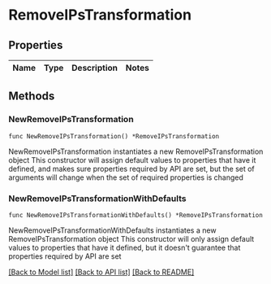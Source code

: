 # RemoveIPsTransformation

## Properties

Name | Type | Description | Notes
------------ | ------------- | ------------- | -------------

## Methods

### NewRemoveIPsTransformation

`func NewRemoveIPsTransformation() *RemoveIPsTransformation`

NewRemoveIPsTransformation instantiates a new RemoveIPsTransformation object
This constructor will assign default values to properties that have it defined,
and makes sure properties required by API are set, but the set of arguments
will change when the set of required properties is changed

### NewRemoveIPsTransformationWithDefaults

`func NewRemoveIPsTransformationWithDefaults() *RemoveIPsTransformation`

NewRemoveIPsTransformationWithDefaults instantiates a new RemoveIPsTransformation object
This constructor will only assign default values to properties that have it defined,
but it doesn't guarantee that properties required by API are set


[[Back to Model list]](../README.md#documentation-for-models) [[Back to API list]](../README.md#documentation-for-api-endpoints) [[Back to README]](../README.md)


